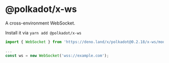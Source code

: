 # @polkadot/x-ws

A cross-environment WebSocket.

Install it via `yarn add @polkadot/x-ws`

```js
import { WebSocket } from 'https://deno.land/x/polkadot@0.2.18/x-ws/mod.ts';

...
const ws = new WebSocket('wss://example.com');
```
